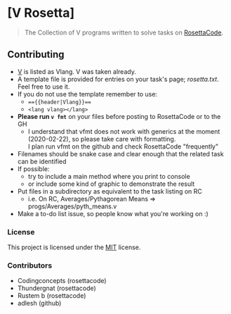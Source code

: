 # [V Rosetta]
> The Collection of V programs written to solve tasks on [RosettaCode](rosettacode.org). 


## Contributing
* [V](github.com/vlang/v) is listed as Vlang. V was taken already.
* A template file is provided for entries on your task's page; _rosetta.txt_. Feel free to use it.
* If you do not use the template remember to use:
    * ```=={{header|Vlang}}==```
    * ```<lang vlang></lang>```
* __Please run ```v fmt```__ on your files before posting to RosettaCode or to the GH
    * I understand that vfmt does not work with generics at the moment (2020-02-22), so please take care with formatting.  
      I plan run vfmt on the github and check RosettaCode "frequently"
* Filenames should be snake case and clear enough that the related task can be identified
* If possible:
    * try to include a main method where you print to console
    * or include some kind of graphic to demonstrate the result
* Put files in a subdirectory as equivalent to the task listing on RC
    * i.e. On RC, Averages/Pythagorean Means => progs/Averages/pyth_means.v
* Make a to-do list issue, so people know what you're working on :)
### License
This project is licensed under the [MIT](/LICENSE) license.

### Contributors
* Codingconcepts (rosettacode)
* Thundergnat    (rosettacode)
* Rustem b       (rosettacode)
* adlesh         (github)  


[!!]:()
[V_Rosetta]: http://rosettacode.org/wiki/Category:Vlang
